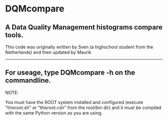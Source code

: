 # DQMcompare

## A Data Quality Management histograms compare tools.

This code was originally written by Sven (a highschool student from the Netherlands) and then updated by Maurik

-----------------
For useage, type DQMcompare -h on the commandline.
-----------------
NOTE:

You must have the ROOT system installed and configured (execute "thisroot.sh" or "thisroot.csh" from the root/bin dir) and it must be compiled with the same Python version as you are using.
